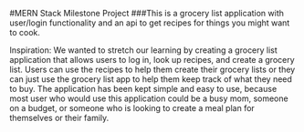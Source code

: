 #MERN Stack Milestone Project 
###This is a grocery list application with user/login functionality and an api to get recipes for things you might want to cook.

Inspiration: We wanted to stretch our learning by creating a grocery list application that allows users to log in, look up recipes, and create a grocery list. Users can use the recipes to help them create their grocery lists or they can just use the grocery list app to help them keep track of what they need to buy. The application has been kept simple and easy to use, because most user who would use this application could be a busy mom, someone on a budget, or someone who is looking to create a meal plan for themselves or their family. 
